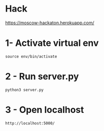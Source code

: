# Hack
https://moscow-hackaton.herokuapp.com/
# 1- Activate virtual env
	source env/bin/activate
# 2 - Run server.py
	python3 server.py
# 3 - Open localhost
	http://localhost:5000/


